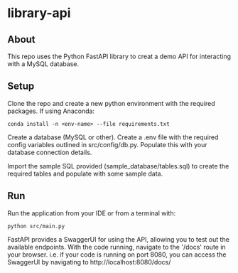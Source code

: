 # library-api

## About
This repo uses the Python FastAPI library to creat a demo API for interacting with a MySQL database.


## Setup
Clone the repo and create a new python environment with the required packages. If using Anaconda:

```
conda install -n <env-name> --file requirements.txt
```

Create a database (MySQL or other).
Create a .env file with the required config variables outlined in src/config/db.py. Populate this with your database connection details.

Import the sample SQL provided (sample_database/tables.sql) to create the required tables and populate with some sample data.

## Run

Run the application from your IDE or from a terminal with:

```
python src/main.py
```

FastAPI provides a SwaggerUI for using the API, allowing you to test out the available endpoints. With the code running, navigate to the '/docs' route in your browser. i.e. if your code is running on port 8080, you can access the SwaggerUI by navigating to http://localhost:8080/docs/